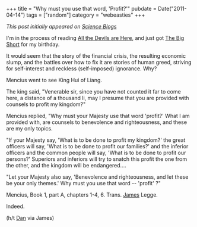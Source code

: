 +++
title = "Why must you use that word, 'Profit?'"
pubdate = Date("2011-04-14")
tags = ["random"]
category = "webeasties"
+++

_This post initially appeared on [Science Blogs](http://scienceblogs.com/webeasties)_

I'm in the process of reading [All the Devils are Here](http://www.businessweek.com/magazine/content/10_49/b4206102236772.htm), and just got [The Big Short](http://www.amazon.com/Big-Short-Inside-Doomsday-Machine/dp/0393072231) for my birthday.

It would seem that the story of the financial crisis, the resulting economic slump, and the battles over how to fix it are stories of human greed, striving for self-interest and reckless (self-imposed) ignorance. Why?

Mencius went to see King Hui of Liang.

The king said, "Venerable sir, since you have not counted it far to come here, a distance of a thousand li, may I presume that you are provided with counsels to profit my kingdom?"

Mencius replied, "Why must your Majesty use that word 'profit?' What I am provided with, are counsels to benevolence and righteousness, and these are my only topics.

"If your Majesty say, 'What is to be done to profit my kingdom?' the great officers will say, 'What is to be done to profit our families?' and the inferior officers and the common people will say, 'What is to be done to profit our persons?' Superiors and inferiors will try to snatch this profit the one from the other, and the kingdom will be endangered....

"Let your Majesty also say, 'Benevolence and righteousness, and let these be your only themes.' Why must you use that word -- 'profit' ?"

Mencius, Book 1, part A, chapters 1-4, 6. Trans. [James](http://monkeymindonline.blogspot.com/2011/04/whats-wrong-with-country-in-nutshell.html) Legge.

Indeed.

(h/t [Dan](http://danielharper.org/yauu/2011/04/mencius-says/) via James)

      
  
